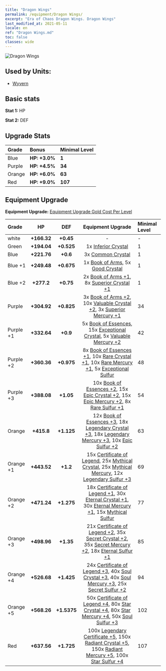 ```yaml
---
title: "Dragon Wings"
permalink: /equipment/Dragon Wings/
excerpt: "Era of Chaos Dragon Wings. Dragon Wings"
last_modified_at: 2021-05-11
locale: en
ref: "Dragon Wings.md"
toc: false
classes: wide
---
```


  ![Dragon Wings](/images/e/e_8064.png)

## Used by Units:

* [Wyvern](/units/Wyvern/) 


## Basic stats
 **Stat 1:** HP

 **Stat 2:** DEF

## Upgrade Stats

  |     Grade    |   Bonus | Minimal Level | 
  |:-------------|:--------|:--------------| 
  | Blue | **HP: +3.0%** | **1** | 
  | Purple | **HP: +4.5%** | **34** | 
  | Orange | **HP: +6.0%** | **63** | 
  | Red | **HP: +9.0%** | **107** | 


## Equipment Upgrade
 **Equipment Upgrade:** [Equipment Upgrade Gold Cost Per Level](/equipment/EquipmentUpgradeCostPerLevel/) 

  |          Grade      | HP | DEF | Equipment Upgrade | Minimal Level |
  |:--------------------|:---------:|:---------:|:----------------:|:--------------|
  | white | **+166.32** | **+0.45** | - | - |
  | Green | **+194.04** | **+0.525** | 1x [Inferior Crystal](/Items/mat_5/) | 1 |
  | Blue | **+221.76** | **+0.6** | 3x [Common Crystal](/Items/mat_11/) | 1 |
  | Blue +1 | **+249.48** | **+0.675** | 1x [Book of Arms](/Items/mat_18/), 5x [Good Crystal](/Items/mat_17/) | 1 |
  | Blue +2 | **+277.2** | **+0.75** | 2x [Book of Arms +1](/Items/mat_25/), 8x [Superior Crystal +1](/Items/mat_24/) | 1 |
  | Purple | **+304.92** | **+0.825** | 3x [Book of Arms +2](/Items/mat_32/), 10x [Valuable Crystal +2](/Items/mat_31/), 3x [Superior Mercury +1](/Items/mat_21/) | 34 |
  | Purple +1 | **+332.64** | **+0.9** | 5x [Book of Essences](/Items/mat_39/), 15x [Exceptional Crystal](/Items/mat_38/), 5x [Valuable Mercury +2](/Items/mat_28/) | 42 |
  | Purple +2 | **+360.36** | **+0.975** | 8x [Book of Essences +1](/Items/mat_46/), 10x [Rare Crystal +1](/Items/mat_45/), 10x [Rare Mercury +1](/Items/mat_42/), 5x [Exceptional Sulfur](/Items/mat_36/) | 48 |
  | Purple +3 | **+388.08** | **+1.05** | 10x [Book of Essences +2](/Items/mat_53/), 15x [Epic Crystal +2](/Items/mat_52/), 15x [Epic Mercury +2](/Items/mat_49/), 8x [Rare Sulfur +1](/Items/mat_43/) | 54 |
  | Orange | **+415.8** | **+1.125** | 12x [Book of Essences +3](/Items/mat_60/), 18x [Legendary Crystal +3](/Items/mat_59/), 18x [Legendary Mercury +3](/Items/mat_56/), 10x [Epic Sulfur +2](/Items/mat_50/) | 63 |
  | Orange +1 | **+443.52** | **+1.2** | 15x [Certificate of Legend](/Items/mat_67/), 25x [Mythical Crystal](/Items/mat_66/), 25x [Mythical Mercury](/Items/mat_63/), 12x [Legendary Sulfur +3](/Items/mat_57/) | 69 |
  | Orange +2 | **+471.24** | **+1.275** | 18x [Certificate of Legend +1](/Items/mat_74/), 30x [Eternal Crystal +1](/Items/mat_73/), 30x [Eternal Mercury +1](/Items/mat_70/), 15x [Mythical Sulfur](/Items/mat_64/) | 77 |
  | Orange +3 | **+498.96** | **+1.35** | 21x [Certificate of Legend +2](/Items/mat_81/), 35x [Secret Crystal +2](/Items/mat_80/), 35x [Secret Mercury +2](/Items/mat_77/), 18x [Eternal Sulfur +1](/Items/mat_71/) | 85 |
  | Orange +4 | **+526.68** | **+1.425** | 24x [Certificate of Legend +3](/Items/mat_88/), 40x [Soul Crystal +3](/Items/mat_87/), 40x [Soul Mercury +3](/Items/mat_84/), 25x [Secret Sulfur +2](/Items/mat_78/) | 94 |
  | Orange +5 | **+568.26** | **+1.5375** | 50x [Certificate of Legend +4](/Items/mat_95/), 80x [Star Crystal +4](/Items/mat_94/), 80x [Star Mercury +4](/Items/mat_91/), 50x [Soul Sulfur +3](/Items/mat_85/) | 102 |
  | Red | **+637.56** | **+1.725** | 100x [Legendary Certificate +5](/Items/mat_102/), 150x [Radiant Crystal +5](/Items/mat_101/), 150x [Radiant Mercury +5](/Items/mat_98/), 100x [Star Sulfur +4](/Items/mat_92/) | 107 |

